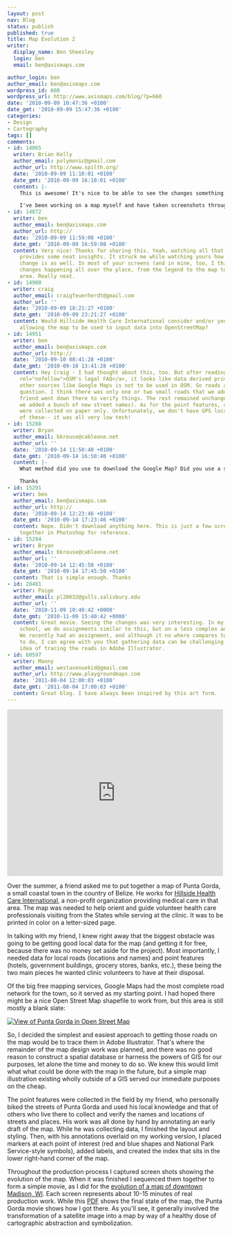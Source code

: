 ```yaml
---
layout: post
nav: Blog
status: publish
published: true
title: Map Evolution 2
writer:
  display_name: Ben Sheesley
  login: ben
  email: ben@axismaps.com

author_login: ben
author_email: ben@axismaps.com
wordpress_id: 660
wordpress_url: http://www.axismaps.com/blog/?p=660
date: '2010-09-09 10:47:36 +0100'
date_gmt: '2010-09-09 15:47:36 +0100'
categories:
- Design
- Cartography
tags: []
comments:
- id: 14865
  writer: Brian Kelly
  author_email: polymonic@gmail.com
  author_url: http://www.spilth.org/
  date: '2010-09-09 11:10:01 +0100'
  date_gmt: '2010-09-09 16:10:01 +0100'
  content: |-
    This is awesome! It's nice to be able to see the changes something goes though - gives you some insight into the decisions made.

    I've been working on a map myself and have taken screenshots throughout the process. It's not finished yet, but it has definitely changed a bit over the course of it's development: http://www.flickr.com/photos/spilth/sets/72157624490148326/show/
- id: 14872
  writer: ben
  author_email: ben@axismaps.com
  author_url: http://
  date: '2010-09-09 11:59:08 +0100'
  date_gmt: '2010-09-09 16:59:08 +0100'
  content: Very nice! Thanks for sharing this. Yeah, watching all that change really
    provides some neat insights. It struck me while watching yours how wholistic the
    change is as well. In most of your screens (and in mine, too, I think) there are
    changes happening all over the place, from the legend to the map to the title
    area. Really neat.
- id: 14900
  writer: craig
  author_email: craigfeuerherdt@gmail.com
  author_url: ''
  date: '2010-09-09 18:21:27 +0100'
  date_gmt: '2010-09-09 23:21:27 +0100'
  content: Would Hillside Health Care International consider and/or yourself consider
    allowing the map to be used to input data into OpenStreetMap?
- id: 14951
  writer: ben
  author_email: ben@axismaps.com
  author_url: http://
  date: '2010-09-10 08:41:28 +0100'
  date_gmt: '2010-09-10 13:41:28 +0100'
  content: Hey Craig - I had thought about this, too. But after reading over <a href="http://wiki.openstreetmap.org/wiki/Legal_FAQ#Can_I_trace_data_from_Google_Maps.2FVirtual_Earth.2FOrdnance_Survey.2F....3F"
    rel="nofollow">OSM's legal FAQ</a>, it looks like data derived primarily from
    other sources like Google Maps is not to be used in OSM. So roads are out of the
    question. I think there was only one or two small roads that we added after my
    friend went down there to verify things. The rest remained unchanged (although
    we added a bunch of new street names). As for the point features, all of these
    were collected on paper only. Unfortunately, we don't have GPS locations for any
    of these-- it was all very low tech!
- id: 15288
  writer: Bryan
  author_email: bkrouse@cableone.net
  author_url: ''
  date: '2010-09-14 11:50:40 +0100'
  date_gmt: '2010-09-14 16:50:40 +0100'
  content: |-
    What method did you use to download the Google Map? Did you use a simple screen capture or did you download the tiles?

    Thanks
- id: 15291
  writer: ben
  author_email: ben@axismaps.com
  author_url: http://
  date: '2010-09-14 12:23:46 +0100'
  date_gmt: '2010-09-14 17:23:46 +0100'
  content: Nope. Didn't download anything here. This is just a few screenshots stitched
    together in Photoshop for reference.
- id: 15294
  writer: Bryan
  author_email: bkrouse@cableone.net
  author_url: ''
  date: '2010-09-14 12:45:50 +0100'
  date_gmt: '2010-09-14 17:45:50 +0100'
  content: That is simple enough. Thanks
- id: 20481
  writer: Paige
  author_email: pl20632@gulls.salisbury.edu
  author_url: ''
  date: '2010-11-09 10:40:42 +0000'
  date_gmt: '2010-11-09 15:40:42 +0000'
  content: Great movie. Seeing the changes was very interesting. In my classes at
    school, we do assignments similar to this, but on a less complex and smaller scale.
    We recently had an assignment, and although it no where compares to what u had
    to do, I can agree with you that gathering data can be challenging. I like your
    idea of tracing the roads in Adobe Illustrator.
- id: 60597
  writer: Manny
  author_email: westavenuekid@gmail.com
  author_url: http://www.playgroundmaps.com
  date: '2011-08-04 12:00:03 +0100'
  date_gmt: '2011-08-04 17:00:03 +0100'
  content: Great blog. I have always been inspired by this art form.
---
```

<iframe src="https://player.vimeo.com/video/158641481" width="500" height="386" frameborder="0" webkitallowfullscreen mozallowfullscreen allowfullscreen></iframe>
<p>Over the summer, a friend asked me to put together a map of Punta Gorda, a small coastal town in the country of Belize. He works for <a href="http://www.hillsidebelize.net/main.html">Hillside Health Care International</a>, a non-profit organization providing medical care in that area. The map was needed to help orient and guide volunteer health care professionals visiting from the States while serving at the clinic. It was to be printed in color on a letter-sized page.</p>
<p>In talking with my friend, I knew right away that the biggest obstacle was going to be getting good local data for the map  (and getting it for free, because there was no money set aside for the project). Most importantly, I needed data for local roads (locations and names) and point features (hotels, government buildings, grocery stores, banks, etc.), these being the two main pieces he wanted clinic volunteers to have at their disposal.</p>
<!--break-->
<p>Of the big free mapping services, Google Maps had the most complete road network for the town, so it served as my starting point. I had hoped there might be a nice Open Street Map shapefile to work from, but this area is still mostly a blank slate:</p>
<p><a href="http://www.axismaps.com/blog/2010/09/map-evolution-2/openstreetmap/" rel="attachment wp-att-706"><img src="{{ site.baseurl }}/media/posts/2010/09/openStreetMap.jpg" alt="View of Punta Gorda in Open Street Map" title="openStreetMap" class="alignnone size-full wp-image-706" /></a></p>
<p>So, I decided the simplest and easiest approach to getting those roads on the map would be to trace them in Adobe Illustrator. That's where the remainder of the map design work was planned, and there was no good reason to construct a spatial database or harness the powers of GIS for our purposes, let alone the time and money to do so. We knew this would limit what what could be done with the map in the future, but a simple map illustration existing wholly outside of a GIS served our immediate purposes on the cheap.</p>
<p>The point features were collected in the field by my friend, who personally biked the streets of Punta Gorda and used his local knowledge and that of others who live there to collect and verify the names and locations of streets and places. His work was all done by hand by annotating an early draft of the map. While he was collecting data, I finished the layout and styling. Then, with his annotations overlaid on my working version, I placed markers at each point of interest (red and blue shapes and National Park Service-style symbols), added labels, and created the index that sits in the lower right-hand corner of the map.</p>
<p>Throughout the production process I captured screen shots showing the evolution of the map. When it was finished I sequenced them together to form a simple movie, as I did for the <a href="http://www.axismaps.com/blog/2009/01/map-evolution/">evolution of a map of downtown Madison, WI</a>. Each screen represents about 10-15 minutes of real production work. While this <a href="{{ site.baseurl }}/media/posts/2010/09/puntaGordaTown.pdf">PDF</a> shows the final state of the map, the Punta Gorda movie shows how I got there. As you'll see, it generally involved the transformation of a satellite image into a map by way of a healthy dose of cartographic abstraction and symbolization.</p>
